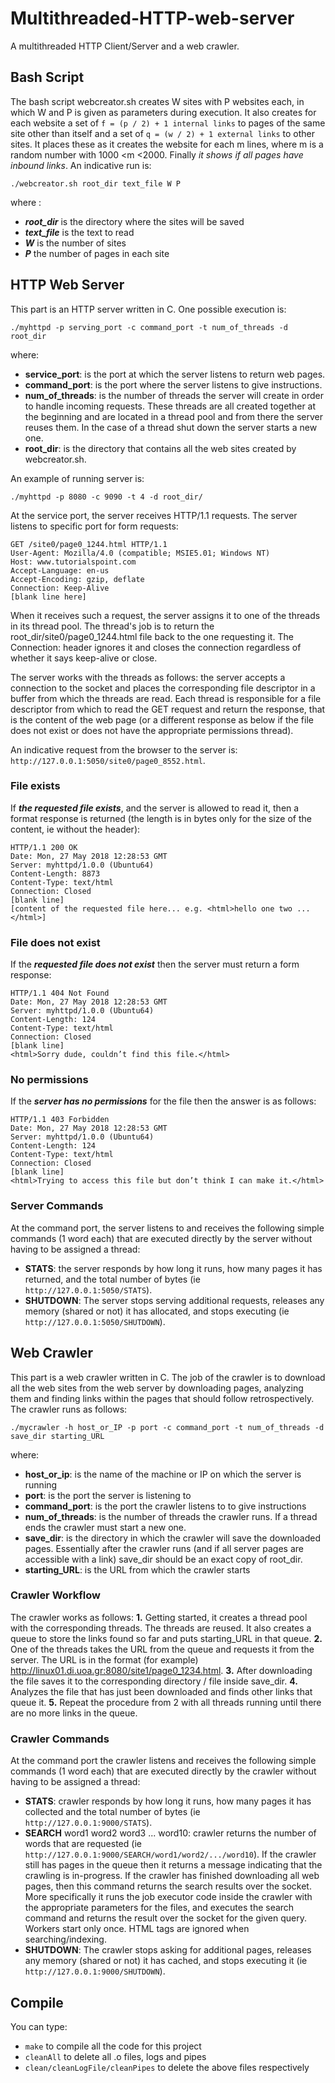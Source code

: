 # Multithreaded-HTTP-web-server
A multithreaded HTTP Client/Server and a web crawler.


## Bash Script
The bash script webcreator.sh creates W sites with P websites each, in which W and P is given as parameters during execution. It also creates for each website a set of `f = (p / 2) + 1 internal links` to pages of the same site other than itself and a set of `q = (w / 2) + 1 external links` to other sites. It places these as it creates the website for each m lines, where m is a random number with 1000 <m <2000. Finally *it shows if all pages have inbound links*. An indicative run is: 
```
./webcreator.sh root_dir text_file W P
```
where :
  - ***root_dir*** is the directory where the sites will be saved
  - ***text_file*** is the text to read
  - ***W*** is the number of sites
  - ***P*** the number of pages in each site
  
## HTTP Web Server
This part is an HTTP server written in C. One possible execution is:
  
```
./myhttpd -p serving_port -c command_port -t num_of_threads -d root_dir
```
where:
  - **service_port**: is the port at which the server listens to return web pages.
  - **command_port**: is the port where the server listens to give instructions.
  - **num_of_threads**: is the number of threads the server will create in order to handle incoming requests. These threads are all created together at the beginning and are located in a thread pool and from there the server reuses them. In the case of a thread shut down the server starts a new one.
  - **root_dir**: is the directory that contains all the web sites created by webcreator.sh.
  
An example of running server is:
```
./myhttpd -p 8080 -c 9090 -t 4 -d root_dir/  
```
  
At the service port, the server receives HTTP/1.1 requests. The server listens to specific port for form requests:
```
GET /site0/page0_1244.html HTTP/1.1
User-Agent: Mozilla/4.0 (compatible; MSIE5.01; Windows NT)
Host: www.tutorialspoint.com
Accept-Language: en-us
Accept-Encoding: gzip, deflate
Connection: Keep-Alive
[blank line here]
```

When it receives such a request, the server assigns it to one of the threads in its thread pool. The thread's job is to return the root_dir/site0/page0_1244.html file back to the one requesting it. The Connection: header ignores it and closes the connection regardless of whether it says keep-alive or close.

The server works with the threads as follows: the server accepts a connection to the socket and places the corresponding file descriptor in a buffer from which the threads are read. Each thread is responsible for a file descriptor from which to read the GET request and return the response, that is the content of the web page (or a different response as below if the file does not exist or does not have the appropriate permissions thread).

An indicative request from the browser to the server is: `http://127.0.0.1:5050/site0/page0_8552.html`.

### File exists
If ***the requested file exists***, and the server is allowed to read it, then a format response is returned (the length is in bytes only for the size of the content, ie without the header):

```
HTTP/1.1 200 OK
Date: Mon, 27 May 2018 12:28:53 GMT
Server: myhttpd/1.0.0 (Ubuntu64)
Content-Length: 8873
Content-Type: text/html
Connection: Closed
[blank line]
[content of the requested file here... e.g. <html>hello one two ...</html>]
```


### File does not exist
If the ***requested file does not exist*** then the server must return a form response:
```
HTTP/1.1 404 Not Found
Date: Mon, 27 May 2018 12:28:53 GMT
Server: myhttpd/1.0.0 (Ubuntu64)
Content-Length: 124
Content-Type: text/html
Connection: Closed
[blank line]
<html>Sorry dude, couldn’t find this file.</html>
```

### No permissions
If the ***server has no permissions*** for the file then the answer is as follows:
```
HTTP/1.1 403 Forbidden
Date: Mon, 27 May 2018 12:28:53 GMT
Server: myhttpd/1.0.0 (Ubuntu64)
Content-Length: 124
Content-Type: text/html
Connection: Closed
[blank line]
<html>Trying to access this file but don’t think I can make it.</html>
```


### Server Commands
At the command port, the server listens to and receives the following simple commands (1 word each) that are executed directly by the server without having to be assigned a thread:

  - **STATS**: the server responds by how long it runs, how many pages it has returned, and the total number of bytes (ie `http://127.0.0.1:5050/STATS`).
  - **SHUTDOWN**: The server stops serving additional requests, releases any memory (shared or not) it has allocated, and stops executing (ie `http://127.0.0.1:5050/SHUTDOWN`).


## Web Crawler
This part is a web crawler written in C. The job of the crawler is to download all the web sites from the web server by downloading pages, analyzing them and finding links within the pages that should follow retrospectively. The crawler runs as follows:

```
./mycrawler -h host_or_IP -p port -c command_port -t num_of_threads -d save_dir starting_URL
```

where:
  - **host_or_ip**: is the name of the machine or IP on which the server is running
  - **port**: is the port the server is listening to
  - **command_port**: is the port the crawler listens to to give instructions
  - **num_of_threads**: is the number of threads the crawler runs. If a thread ends the crawler must start a new one.
  - **save_dir**: is the directory in which the crawler will save the downloaded pages. Essentially after the crawler runs (and if all server pages are accessible with a link) save_dir should be an exact copy of root_dir.
  - **starting_URL**: is the URL from which the crawler starts
  
  
### Crawler Workflow
The crawler works as follows:
**1.** Getting started, it creates a thread pool with the corresponding threads. The threads are reused. It also creates a queue to store the links found so far and puts starting_URL in that queue.
**2.** One of the threads takes the URL from the queue and requests it from the server. The URL is in the format (for example) http://linux01.di.uoa.gr:8080/site1/page0_1234.html.
**3.** After downloading the file saves it to the corresponding directory / file inside save_dir.
**4.** Analyzes the file that has just been downloaded and finds other links that queue it.
**5.** Repeat the procedure from 2 with all threads running until there are no more links in the queue.


### Crawler Commands
At the command port the crawler listens and receives the following simple commands (1 word each) that are executed directly by the crawler without having to be assigned a thread:

  - **STATS**: crawler responds by how long it runs, how many pages it has collected and the total number of bytes (ie `http://127.0.0.1:9000/STATS`).
  - **SEARCH** word1 word2 word3 ... word10: crawler returns the number of words that are requested (ie `http://127.0.0.1:9000/SEARCH/word1/word2/.../word10`). If the crawler still has pages in the queue then it returns a message indicating that the crawling is in-progress. If the crawler has finished downloading all web pages, then this command returns the search results over the socket. More specifically it runs the job executor code inside the crawler with the appropriate parameters for the files, and executes the search command and returns the result over the socket for the given query. Workers start only once. HTML tags are ignored when searching/indexing. 
  - **SHUTDOWN**: The crawler stops asking for additional pages, releases any memory (shared or not) it has cached, and stops executing it (ie `http://127.0.0.1:9000/SHUTDOWN`).
  
## Compile
You can type:
  - `make` to compile all the code for this project
  - `cleanAll` to delete all .o files, logs and pipes
  - `clean/cleanLogFile/cleanPipes` to delete the above files respectively



